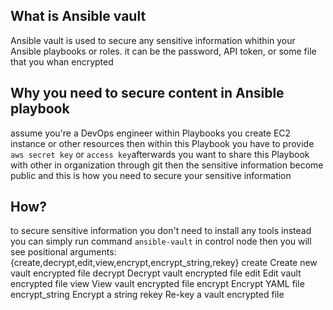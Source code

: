 ## What is Ansible vault
Ansible vault is used to secure any sensitive information whithin your Ansible playbooks or roles. it can be the password, API token, or some file that you whan encrypted

## Why you need to secure content in Ansible playbook 
assume you're a DevOps engineer within Playbooks you create EC2 instance or other resources
then within this Playbook you have to provide `aws secret key` or `access key`afterwards you want to share this Playbook with other in organization through git then the sensitive information become public and this is how you need to secure your sensitive information

## How?
to secure sensitive information you don't need to install any tools instead you can simply run command ``ansible-vault`` in control node then you will see positional arguments:
  {create,decrypt,edit,view,encrypt,encrypt_string,rekey}
    create              Create new vault encrypted file
    decrypt             Decrypt vault encrypted file
    edit                Edit vault encrypted file
    view                View vault encrypted file
    encrypt             Encrypt YAML file
    encrypt_string      Encrypt a string
    rekey               Re-key a vault encrypted file

